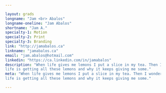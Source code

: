 ```yaml
---

layout: grads
longname: "Jam <br> Abalos"
longname-oneline: "Jam Abalos"
shortname: "Jam A."
specialty-1: Motion
specialty-2: Print
specialty-3: Branding
link: "http://jamabalos.ca"
linkname: "jamabalos.ca"
email: "jam.abalos@hotmail.com"
linkedin: "https://ca.linkedin.com/in/jamabalos"
description: "When life gives me lemons I put a slice in my tea. Then I wonder where
life is getting all these lemons and why it keeps giving me some."
meta: "When life gives me lemons I put a slice in my tea. Then I wonder where
life is getting all these lemons and why it keeps giving me some."

---
```

